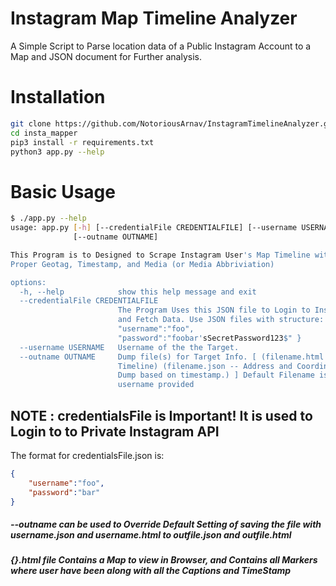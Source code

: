 # Instagram Map Timeline Analyzer
A Simple Script to Parse location data of a Public Instagram Account to a Map and JSON document for Further analysis.

# Installation
```bash
git clone https://github.com/NotoriousArnav/InstagramTimelineAnalyzer.git insta_mapper
cd insta_mapper
pip3 install -r requirements.txt
python3 app.py --help
```

# Basic Usage
```bash
$ ./app.py --help
usage: app.py [-h] [--credentialFile CREDENTIALFILE] [--username USERNAME]
              [--outname OUTNAME]

This Program is to Designed to Scrape Instagram User's Map Timeline with a
Proper Geotag, Timestamp, and Media (or Media Abbriviation)

options:
  -h, --help            show this help message and exit
  --credentialFile CREDENTIALFILE
                        The Program Uses this JSON file to Login to Instagram
                        and Fetch Data. Use JSON files with structure: {
                        "username":"foo",
                        "password":"foobar'sSecretPassword123$" }
  --username USERNAME   Username of the the Target.
  --outname OUTNAME     Dump file(s) for Target Info. [ (filename.html -- Map
                        Timeline) (filename.json -- Address and Coordinate
                        Dump based on timestamp.) ] Default Filename is the
                        username provided

```

## NOTE : credentialsFile is Important! It is used to Login to to Private Instagram API
The format for credentialsFile.json is:
```json
{
	"username":"foo",
	"password":"bar"
}
```
##### --outname can be used to Override Default Setting of saving the file with username.json and username.html to outfile.json and outfile.html
##### {}.html file Contains a Map to view in Browser, and Contains all Markers where user have been along with all the Captions and TimeStamp
